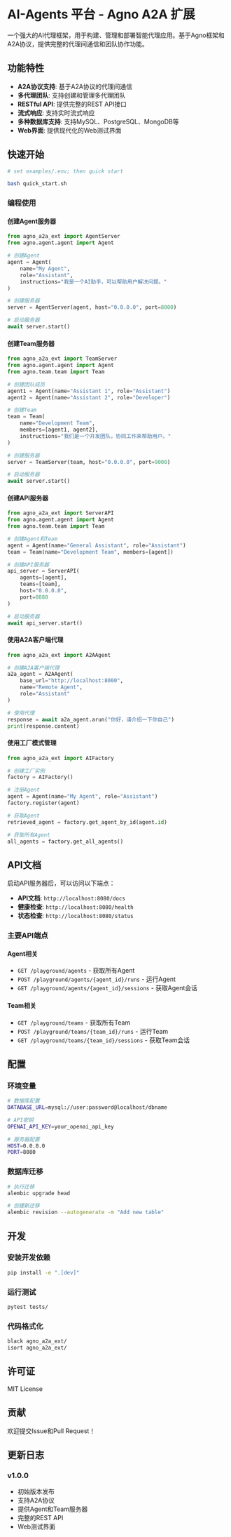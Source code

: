 # AI-Agents 平台 - Agno A2A 扩展

一个强大的AI代理框架，用于构建、管理和部署智能代理应用。基于Agno框架和A2A协议，提供完整的代理间通信和团队协作功能。

## 功能特性

- **A2A协议支持**: 基于A2A协议的代理间通信
- **多代理团队**: 支持创建和管理多代理团队
- **RESTful API**: 提供完整的REST API接口
- **流式响应**: 支持实时流式响应
- **多种数据库支持**: 支持MySQL、PostgreSQL、MongoDB等
- **Web界面**: 提供现代化的Web测试界面

## 快速开始

```bash
# set examples/.env; then quick start

bash quick_start.sh
```

### 编程使用

#### 创建Agent服务器

```python
from agno_a2a_ext import AgentServer
from agno.agent.agent import Agent

# 创建Agent
agent = Agent(
    name="My Agent",
    role="Assistant",
    instructions="我是一个AI助手，可以帮助用户解决问题。"
)

# 创建服务器
server = AgentServer(agent, host="0.0.0.0", port=8000)

# 启动服务器
await server.start()
```

#### 创建Team服务器

```python
from agno_a2a_ext import TeamServer
from agno.agent.agent import Agent
from agno.team.team import Team

# 创建团队成员
agent1 = Agent(name="Assistant 1", role="Assistant")
agent2 = Agent(name="Assistant 2", role="Developer")

# 创建Team
team = Team(
    name="Development Team",
    members=[agent1, agent2],
    instructions="我们是一个开发团队，协同工作来帮助用户。"
)

# 创建服务器
server = TeamServer(team, host="0.0.0.0", port=9000)

# 启动服务器
await server.start()
```

#### 创建API服务器

```python
from agno_a2a_ext import ServerAPI
from agno.agent.agent import Agent
from agno.team.team import Team

# 创建Agent和Team
agent = Agent(name="General Assistant", role="Assistant")
team = Team(name="Development Team", members=[agent])

# 创建API服务器
api_server = ServerAPI(
    agents=[agent],
    teams=[team],
    host="0.0.0.0",
    port=8080
)

# 启动服务器
await api_server.start()
```

#### 使用A2A客户端代理

```python
from agno_a2a_ext import A2AAgent

# 创建A2A客户端代理
a2a_agent = A2AAgent(
    base_url="http://localhost:8000",
    name="Remote Agent",
    role="Assistant"
)

# 使用代理
response = await a2a_agent.arun("你好，请介绍一下你自己")
print(response.content)
```

#### 使用工厂模式管理

```python
from agno_a2a_ext import AIFactory

# 创建工厂实例
factory = AIFactory()

# 注册Agent
agent = Agent(name="My Agent", role="Assistant")
factory.register(agent)

# 获取Agent
retrieved_agent = factory.get_agent_by_id(agent.id)

# 获取所有Agent
all_agents = factory.get_all_agents()
```

## API文档

启动API服务器后，可以访问以下端点：

- **API文档**: `http://localhost:8080/docs`
- **健康检查**: `http://localhost:8080/health`
- **状态检查**: `http://localhost:8080/status`

### 主要API端点

#### Agent相关
- `GET /playground/agents` - 获取所有Agent
- `POST /playground/agents/{agent_id}/runs` - 运行Agent
- `GET /playground/agents/{agent_id}/sessions` - 获取Agent会话

#### Team相关
- `GET /playground/teams` - 获取所有Team
- `POST /playground/teams/{team_id}/runs` - 运行Team
- `GET /playground/teams/{team_id}/sessions` - 获取Team会话

## 配置

### 环境变量

```bash
# 数据库配置
DATABASE_URL=mysql://user:password@localhost/dbname

# API密钥
OPENAI_API_KEY=your_openai_api_key

# 服务器配置
HOST=0.0.0.0
PORT=8080
```

### 数据库迁移

```bash
# 执行迁移
alembic upgrade head

# 创建新迁移
alembic revision --autogenerate -m "Add new table"
```

## 开发

### 安装开发依赖

```bash
pip install -e ".[dev]"
```

### 运行测试

```bash
pytest tests/
```

### 代码格式化

```bash
black agno_a2a_ext/
isort agno_a2a_ext/
```

## 许可证

MIT License

## 贡献

欢迎提交Issue和Pull Request！

## 更新日志

### v1.0.0
- 初始版本发布
- 支持A2A协议
- 提供Agent和Team服务器
- 完整的REST API
- Web测试界面 